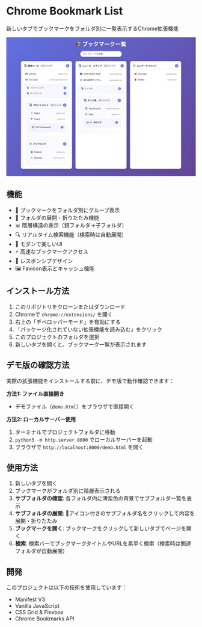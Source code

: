 # Chrome Bookmark List

新しいタブでブックマークをフォルダ別に一覧表示するChrome拡張機能

![Chrome Bookmark List Screenshot](screenshot.png)

## 機能

- 📁 ブックマークをフォルダ別にグループ表示
- 🔄 フォルダの展開・折りたたみ機能
- 📊 階層構造の表示（親フォルダ→子フォルダ）
- 🔍 リアルタイム検索機能（検索時は自動展開）
- 🎨 モダンで美しいUI
- ⚡ 高速なブックマークアクセス
- 📱 レスポンシブデザイン
- 🖼️ Favicon表示とキャッシュ機能

## インストール方法

1. このリポジトリをクローンまたはダウンロード
2. Chromeで `chrome://extensions/` を開く
3. 右上の「デベロッパーモード」を有効にする
4. 「パッケージ化されていない拡張機能を読み込む」をクリック
5. このプロジェクトのフォルダを選択
6. 新しいタブを開くと、ブックマーク一覧が表示されます

## デモ版の確認方法

実際の拡張機能をインストールする前に、デモ版で動作確認できます：

**方法1: ファイル直接開き**
- デモファイル（`demo.html`）をブラウザで直接開く

**方法2: ローカルサーバー使用**
1. ターミナルでプロジェクトフォルダに移動
2. `python3 -m http.server 8000` でローカルサーバーを起動
3. ブラウザで `http://localhost:8000/demo.html` を開く

## 使用方法

1. 新しいタブを開く
2. ブックマークがフォルダ別に階層表示される
3. **サブフォルダの確認**: 各フォルダ内に薄紫色の背景でサブフォルダ一覧を表示
4. **サブフォルダの展開**: 📁アイコン付きのサブフォルダ名をクリックして内容を展開・折りたたみ
5. **ブックマークを開く**: ブックマークをクリックして新しいタブでページを開く
6. **検索**: 検索バーでブックマークタイトルやURLを素早く検索（検索時は関連フォルダが自動展開）

## 開発

このプロジェクトは以下の技術を使用しています：

- Manifest V3
- Vanilla JavaScript
- CSS Grid & Flexbox
- Chrome Bookmarks API
